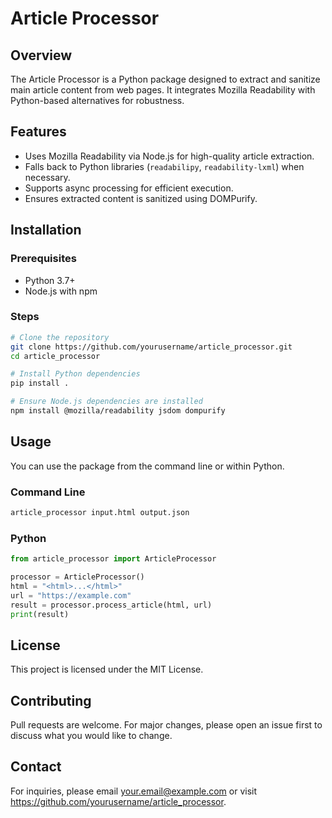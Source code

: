 # Article Processor

## Overview
The Article Processor is a Python package designed to extract and sanitize main article content from web pages. It integrates Mozilla Readability with Python-based alternatives for robustness.

## Features
- Uses Mozilla Readability via Node.js for high-quality article extraction.
- Falls back to Python libraries (`readabilipy`, `readability-lxml`) when necessary.
- Supports async processing for efficient execution.
- Ensures extracted content is sanitized using DOMPurify.

## Installation
### Prerequisites
- Python 3.7+
- Node.js with npm

### Steps
```sh
# Clone the repository
git clone https://github.com/yourusername/article_processor.git
cd article_processor

# Install Python dependencies
pip install .

# Ensure Node.js dependencies are installed
npm install @mozilla/readability jsdom dompurify
```

## Usage
You can use the package from the command line or within Python.

### Command Line
```sh
article_processor input.html output.json
```

### Python
```python
from article_processor import ArticleProcessor

processor = ArticleProcessor()
html = "<html>...</html>"
url = "https://example.com"
result = processor.process_article(html, url)
print(result)
```

## License
This project is licensed under the MIT License.

## Contributing
Pull requests are welcome. For major changes, please open an issue first to discuss what you would like to change.

## Contact
For inquiries, please email your.email@example.com or visit https://github.com/yourusername/article_processor.

